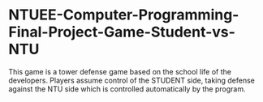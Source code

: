 # NTUEE-Computer-Programming-Final-Project-Game-Student-vs-NTU
This game is a tower defense game based on the school life of the developers.
Players assume control of the STUDENT side, taking defense against the NTU side which is controlled automatically by the program.
